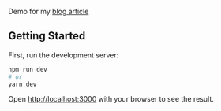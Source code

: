 Demo for my [blog article](https://maferland.com/blog/icomoon-font-familly-nextjs)

## Getting Started

First, run the development server:

```bash
npm run dev
# or
yarn dev
```

Open [http://localhost:3000](http://localhost:3000) with your browser to see the result.

